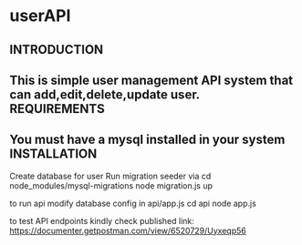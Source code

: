 # userAPI
INTRODUCTION
------------
This is simple user management API system that can add,edit,delete,update user. 
REQUIREMENTS
------------
You must have a mysql installed in your system
INSTALLATION
------------
Create database for user
Run migration seeder via
cd node_modules/mysql-migrations
node migration.js up

to run api
modify database config in api/app.js
cd api
node app.js

to test API endpoints kindly check published link:
https://documenter.getpostman.com/view/6520729/Uyxeqp56
